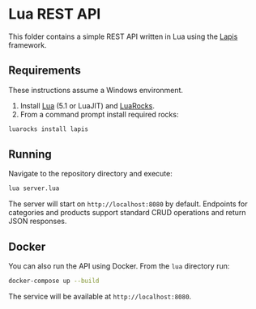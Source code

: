 # Lua REST API

This folder contains a simple REST API written in Lua using the [Lapis](https://leafo.net/lapis/) framework.

## Requirements

These instructions assume a Windows environment.

1. Install [Lua](https://luabinaries.sourceforge.net/) (5.1 or LuaJIT) and [LuaRocks](https://luarocks.org/).
2. From a command prompt install required rocks:

```bash
luarocks install lapis
```

## Running

Navigate to the repository directory and execute:

```bash
lua server.lua
```

The server will start on `http://localhost:8080` by default. Endpoints for
categories and products support standard CRUD operations and return JSON
responses.

## Docker

You can also run the API using Docker. From the `lua` directory run:

```bash
docker-compose up --build
```

The service will be available at `http://localhost:8080`.
